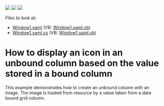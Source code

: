 <!-- default badges list -->
![](https://img.shields.io/endpoint?url=https://codecentral.devexpress.com/api/v1/VersionRange/128649907/21.2.2%2B)
[![](https://img.shields.io/badge/Open_in_DevExpress_Support_Center-FF7200?style=flat-square&logo=DevExpress&logoColor=white)](https://supportcenter.devexpress.com/ticket/details/E1266)
[![](https://img.shields.io/badge/📖_How_to_use_DevExpress_Examples-e9f6fc?style=flat-square)](https://docs.devexpress.com/GeneralInformation/403183)
<!-- default badges end -->
<!-- default file list -->
*Files to look at*:

* [Window1.xaml](./CS/UnboundColumnWithIcons/Window1.xaml) (VB: [Window1.xaml.vb](./VB/UnboundColumnWithIcons/Window1.xaml.vb))
* [Window1.xaml.cs](./CS/UnboundColumnWithIcons/Window1.xaml.cs) (VB: [Window1.xaml.vb](./VB/UnboundColumnWithIcons/Window1.xaml.vb))
<!-- default file list end -->
# How to display an icon in an unbound column based on the value stored in a bound column


<p>This example demonstrates how to create an unbound column with an image. The image is loaded from resource by a value taken from a data bound grid column.</p>

<br/>



